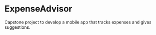 # ExpenseAdvisor
Capstone project to develop a mobile app that tracks expenses and gives suggestions. 
